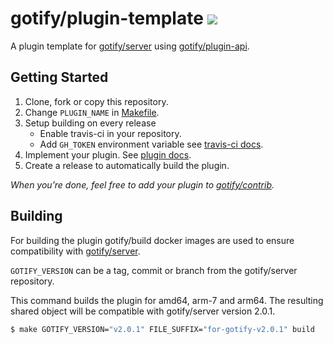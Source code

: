 # gotify/plugin-template [![](https://travis-ci.org/gotify/plugin-template.svg?branch=master)](https://travis-ci.org/gotify/plugin-template)

A plugin template for [gotify/server](https://github.com/gotify/server)
using [gotify/plugin-api](https://github.com/gotify/plugin-api).

## Getting Started

1. Clone, fork or copy this repository.
1. Change `PLUGIN_NAME` in [Makefile](Makefile).
1. Setup building on every release
   * Enable travis-ci in your repository.
   * Add `GH_TOKEN` environment variable see [travis-ci docs](https://docs.travis-ci.com/user/deployment/pages/#setting-the-github-token).
1. Implement your plugin. See [plugin docs](https://gotify.net/docs/plugin).
1. Create a release to automatically build the plugin.

*When you're done, feel free to add your plugin to [gotify/contrib](https://github.com/gotify/contrib).*

## Building

For building the plugin gotify/build docker images are used to ensure compatibility with 
[gotify/server](https://github.com/gotify/server).

`GOTIFY_VERSION` can be a tag, commit or branch from the gotify/server repository.

This command builds the plugin for amd64, arm-7 and arm64. 
The resulting shared object will be compatible with gotify/server version 2.0.1.
```bash
$ make GOTIFY_VERSION="v2.0.1" FILE_SUFFIX="for-gotify-v2.0.1" build
```
